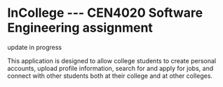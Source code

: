 # InCollege --- CEN4020 Software Engineering assignment

update in progress

This application is designed to allow college students to create personal accounts, upload profile information, search for and apply for jobs, and connect with other students both at their college and at other colleges.
